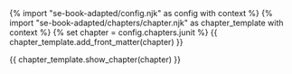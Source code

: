 <frontmatter>
{% import "se-book-adapted/config.njk" as config with context %}
{% import "se-book-adapted/chapters/chapter.njk" as chapter_template with context %}
{% set chapter = config.chapters.junit %}
{{ chapter_template.add_front_matter(chapter) }}
</frontmatter>

{{ chapter_template.show_chapter(chapter) }}